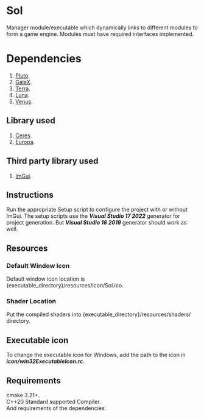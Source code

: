 # Sol
Manager module/executable which dynamically links to different modules to form a game engine. Modules must have required interfaces implemented.

# Dependencies
1. [Pluto](https://github.com/razerx100/Pluto).
2. [GaiaX](https://github.com/razerx100/GaiaX).
3. [Terra](https://github.com/razerx100/Terra).
4. [Luna](https://github.com/razerx100/Luna).
5. [Venus](https://github.com/razerx100/Venus).

## Library used
1. [Ceres](https://github.com/razerx100/Ceres).
2. [Europa](https://github.com/razerx100/Europa).

## Third party library used
1. [ImGui](https://github.com/ocornut/imgui).

## Instructions
Run the appropriate Setup script to configure the project with or without ImGui. The setup scripts use the ***Visual Studio 17 2022*** generator for project generation. But ***Visual Studio 16 2019*** generator should work as well.

## Resources
### Default Window Icon
Default window icon location is {executable_directory}/resources/icon/Sol.ico.

### Shader Location
Put the compiled shaders into {executable_directory}/resources/shaders/ directory.

## Executable icon
To change the executable icon for Windows, add the path to the icon in ***icon/win32ExecutableIcon.rc***. 

## Requirements
cmake 3.21+.\
C++20 Standard supported Compiler.\
And requirements of the dependencies.
